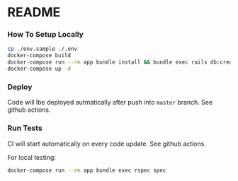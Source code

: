 # README

### How To Setup Locally

```bash
cp ./env.sample ./.env
docker-compose build
docker-compose run --rm app bundle install && bundle exec rails db:create db:migrate db:seed
docker-compose up -d
```

### Deploy 

Code will lbe deployed autmatically after push into `master` branch. See github actions.

### Run Tests

CI will start automatically on every code update. See github actions.

For local testing:
```bash
docker-compose run --rm app bundle exec rspec spec
```
